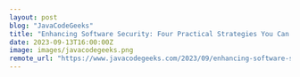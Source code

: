 ```yaml
---
layout: post
blog: "JavaCodeGeeks"
title: "Enhancing Software Security: Four Practical Strategies You Can Implement Today"
date: 2023-09-13T16:00:00Z
image: images/javacodegeeks.png
remote_url: "https://www.javacodegeeks.com/2023/09/enhancing-software-security-four-practical-strategies-you-can-implement-today.html"
---
```

